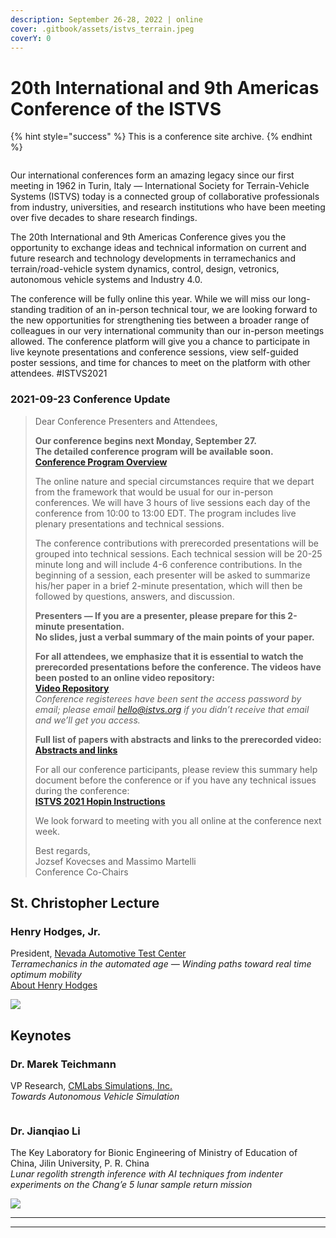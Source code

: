 ```yaml
---
description: September 26-28, 2022 | online
cover: .gitbook/assets/istvs_terrain.jpeg
coverY: 0
---
```


# 20th International and 9th Americas Conference of the ISTVS

{% hint style="success" %}
This is a conference site archive.&#x20;
{% endhint %}

<figure><img src=".gitbook/assets/Montreal 2021 not CFP - Social 1280 × 640.jpg" alt=""><figcaption></figcaption></figure>

Our international conferences form an amazing legacy since our first meeting in 1962 in Turin, Italy — International Society for Terrain-Vehicle Systems (ISTVS) today is a connected group of collaborative professionals from industry, universities, and research institutions who have been meeting over five decades to share research findings.

The 20th International and 9th Americas Conference gives you the opportunity to exchange ideas and technical information on current and future research and technology developments in terramechanics and terrain/road-vehicle system dynamics, control, design, vetronics, autonomous vehicle systems and Industry 4.0.

The conference will be fully online this year. While we will miss our long-standing tradition of an in-person technical tour, we are looking forward to the new opportunities for strengthening ties between a broader range of colleagues in our very international community than our in-person meetings allowed. The conference platform will give you a chance to participate in live keynote presentations and conference sessions, view self-guided poster sessions, and time for chances to meet on the platform with other attendees. #ISTVS2021





### 2021-09-23 Conference Update

> Dear Conference Presenters and Attendees,
>
> **Our conference begins next Monday, September 27.**\
> **The detailed conference program will be available soon.**\
> [**Conference Program Overview**](https://istvs-conf.squarespace.com/program-overview)
>
> The online nature and special circumstances require that we depart from the framework that would be usual for our in-person conferences. We will have 3 hours of live sessions each day of the conference from 10:00 to 13:00 EDT. The program includes live plenary presentations and technical sessions.
>
> The conference contributions with prerecorded presentations will be grouped into technical sessions. Each technical session will be 20-25 minute long and will include 4-6 conference contributions. In the beginning of a session, each presenter will be asked to summarize his/her paper in a brief 2-minute presentation, which will then be followed by questions, answers, and discussion.
>
> **Presenters — If you are a presenter, please prepare for this 2-minute presentation.**\
> **No slides, just a verbal summary of the main points of your paper.**
>
> **For all attendees, we emphasize that it is essential to watch the prerecorded presentations before the conference. The videos have been posted to an online video repository:**\
> [**Video Repository**](https://vimeo.com/showcase/istvs2021)\
> _Conference registerees have been sent the access password by email; please email_ [_hello@istvs.org_](mailto:hello@istvs.org) _if you didn’t receive that email and we’ll get you access._
>
> **Full list of papers with abstracts and links to the prerecorded video:**\
> [**Abstracts and links**](https://docs.google.com/document/d/12fQuuDEjR2pUK8WZeeYbiGzMfaZZ1nlkP2\_GBTtU8J0/edit?usp=sharing)
>
> For all our conference participants, please review this summary help document before the conference or if you have any technical issues during the conference:\
> [**ISTVS 2021 Hopin Instructions**](https://docs.google.com/document/d/1dD86FDnaWpWNlKr72V\_6MOUo7xt-bwMwgkH92KtgRyk/edit?usp=sharing)
>
> We look forward to meeting with you all online at the conference next week.
>
> Best regards,\
> Jozsef Kovecses and Massimo Martelli\
> Conference Co-Chairs
>
>

## St. Christopher Lecture

### Henry Hodges, Jr.

President, [Nevada Automotive Test Center](https://natc-ht.com/)\
_Terramechanics in the automated age — Winding paths toward real time optimum mobility_\
[About Henry Hodges](https://www.linkedin.com/in/henry-hodges-583a097/)

![](https://images.squarespace-cdn.com/content/v1/542f394be4b0b9e132ee7b1a/1628609348237-O0ORIQHUEJDMTMOR6F1R/HHodges.jpg?format=500w)



## Keynotes

### **Dr. Marek Teichmann**

VP Research, [CMLabs Simulations, Inc.](https://www.cm-labs.com/)\
_Towards Autonomous Vehicle Simulation_

<figure><img src="https://images.squarespace-cdn.com/content/v1/542f394be4b0b9e132ee7b1a/1628609210684-YWQJ19ZJXBNO1ISBNVRJ/Marek.jpg?format=250w" alt=""><figcaption></figcaption></figure>

### Dr. Jianqiao Li

The Key Laboratory for Bionic Engineering of Ministry of Education of China, Jilin University, P. R. China\
_Lunar regolith strength inference with AI techniques from indenter experiments on the Chang’e 5 lunar sample return mission_

![](https://images.squarespace-cdn.com/content/v1/542f394be4b0b9e132ee7b1a/1629381019650-2LUMHX9SUMR9UA3KBEZM/Jianqiao+Li.jpg?format=200w)

***

***

###
